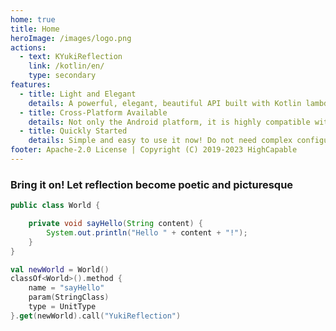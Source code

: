 ```yaml
---
home: true
title: Home
heroImage: /images/logo.png
actions:
  - text: KYukiReflection
    link: /kotlin/en/
    type: secondary
features:
  - title: Light and Elegant
    details: A powerful, elegant, beautiful API built with Kotlin lambda can help you quickly implement bytecode finding and reflection functions.
  - title: Cross-Platform Available
    details: Not only the Android platform, it is highly compatible with the Java API and can be used on any Kotlin on JVM project, wherever Java is available.
  - title: Quickly Started
    details: Simple and easy to use it now! Do not need complex configuration and full development experience, Integrate dependencies and enjoy yourself.
footer: Apache-2.0 License | Copyright (C) 2019-2023 HighCapable
---
```


### Bring it on! Let reflection become poetic and picturesque

```java
public class World {

    private void sayHello(String content) {
        System.out.println("Hello " + content + "!");
    }
}
```

```kotlin
val newWorld = World()
classOf<World>().method {
    name = "sayHello"
    param(StringClass)
    type = UnitType
}.get(newWorld).call("YukiReflection")
```